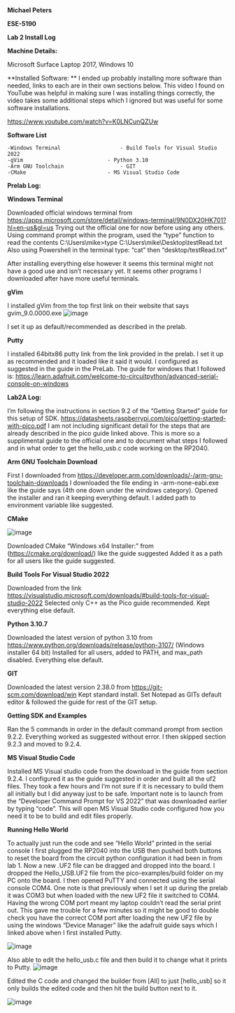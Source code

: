 **Michael Peters**

**ESE-5190**

**Lab 2 Install Log**

**Machine Details:**

Microsoft Surface Laptop 2017, Windows 10

**Installed Software:
**
I ended up probably installing more software than needed, links to each are in their own sections below.
This video I found on YouTube was helpful in making sure I was installing things correctly, the video takes some additional steps which I ignored but was useful for some software installations.

https://www.youtube.com/watch?v=K0LNCunQZUw

**Software List**

	-Windows Terminal					- Build Tools for Visual Studio 2022
	-gVim							- Python 3.10
	-Arm GNU Toolchain					- GIT
	-CMake							- MS Visual Studio Code

**Prelab Log:**

**Windows Terminal**

Downloaded official windows terminal from https://apps.microsoft.com/store/detail/windows-terminal/9N0DX20HK701?hl=en-us&gl=us
Trying out the official one for now before using any others.
Using command prompt within the program, used the “type” function to read the contents
C:\Users\mike>type C:\Users\mike\Desktop\testRead.txt
Also using Powershell in the terminal type: “cat” then “desktop/testRead.txt”

After installing everything else however it seems this terminal might not have a good use and isn’t necessary yet. It seems other programs I downloaded after have more useful terminals.

**gVim**

I installed gVim from the top first link on their website that says gvim_9.0.0000.exe
 ![image](https://user-images.githubusercontent.com/114199773/194925225-05374f64-c5b3-4240-981e-1ea3e393a63b.png)

I set it up as default/recommended as described in the prelab.

**Putty**

I installed 64bitx86 putty link from the link provided in the prelab. I set it up as recommended and it loaded like it said it would. I configured as suggested in the guide in the PreLab. The guide for windows that I followed is:
https://learn.adafruit.com/welcome-to-circuitpython/advanced-serial-console-on-windows 
 
 
**Lab2A Log:**

I’m following the instructions in section 9.2 of the “Getting Started” guide for this setup of SDK.
https://datasheets.raspberrypi.com/pico/getting-started-with-pico.pdf 
I am not including significant detail for the steps that are already described in the pico guide linked above. This is more so a supplimental guide to the official one and to document what steps I followed and in what order to get the hello_usb.c code working on the RP2040.


**Arm GNU Toolchain Download**

First I downloaded from https://developer.arm.com/downloads/-/arm-gnu-toolchain-downloads
I downloaded the file ending in -arm-none-eabi.exe like the guide says (4th one down under the windows category). Opened the installer and ran it keeping everything default. I added path to environment variable like suggested.

**CMake**

![image](https://user-images.githubusercontent.com/114199773/194926560-4d8e615e-bf3b-4130-8c42-45568982243e.png)


Downloaded CMake “Windows x64 Installer:” from (https://cmake.org/download/) like the guide suggested
Added it as a path for all users like the guide suggested.

**Build Tools For Visual Studio 2022**

Downloaded from the link https://visualstudio.microsoft.com/downloads/#build-tools-for-visual-studio-2022
Selected only C++ as the Pico guide recommended. Kept everything else default.

**Python 3.10.7**

Downloaded the latest version of python 3.10 from https://www.python.org/downloads/release/python-3107/ (Windows installer 64 bit)
Installed for all users, added to PATH, and max_path disabled. Everything else default.

**GIT**

Downloaded the latest version 2.38.0 from https://git-scm.com/download/win
Kept standard install. Set Notepad as GITs default editor & followed the guide for rest of the GIT setup.

**Getting SDK and Examples**

Ran the 5 commands in order in the default command prompt from section 9.2.2. Everything worked as suggested without error. I then skipped section 9.2.3 and moved to 9.2.4.

**MS Visual Studio Code**

Installed MS Visual studio code from the download in the guide from section 9.2.4. I configured it as the guide suggested in order and built all the uf2 files. They took a few hours and I’m not sure if it is necessary to build them all initially but I did anyway just to be safe. Important note is to launch from the “Developer Command Prompt for VS 2022” that was downloaded earlier by typing “code”. This will open MS Visual Studio code configured how you need it to be to build and edit files properly.

**Running Hello World**

To actually just run the code and see “Hello World” printed in the serial console I first plugged the RP2040 into the USB then pushed both buttons to reset the board  from the circuit python configuration it had been in from lab 1. Now a new .UF2 file can be dragged and dropped into the board. I dropped the Hello_USB.UF2 file from the pico-examples/build folder on my PC onto the board. I then opened PuTTY and connected using the serial console COM4. One note is that previously when I set it up during the prelab it was COM3 but when loaded with the new UF2 file it switched to COM4. Having the wrong COM port meant my laptop couldn’t read the serial print out. This gave me trouble for a few minutes so it might be good to double check you have the correct COM port after loading the new UF2 file by using the windows “Device Manager” like the adafruit guide says which I linked above when I first installed Putty.
 
 ![image](https://user-images.githubusercontent.com/114199773/194925251-1bc8a4dd-8b8a-4d39-8395-82eddb149f23.png)


Also able to edit the hello_usb.c file and then build it to change what it prints to Putty.
 ![image](https://user-images.githubusercontent.com/114199773/194925313-4b4ef5fa-e20f-48ac-80d9-eb3bc85ea859.png)

Edited the C code and changed the builder from [All] to just [hello_usb] so it only builds the edited code and then hit the build button next to it.

 ![image](https://user-images.githubusercontent.com/114199773/194925363-2973242b-43f7-49b5-a3ec-3b4f0cd857a0.png)


